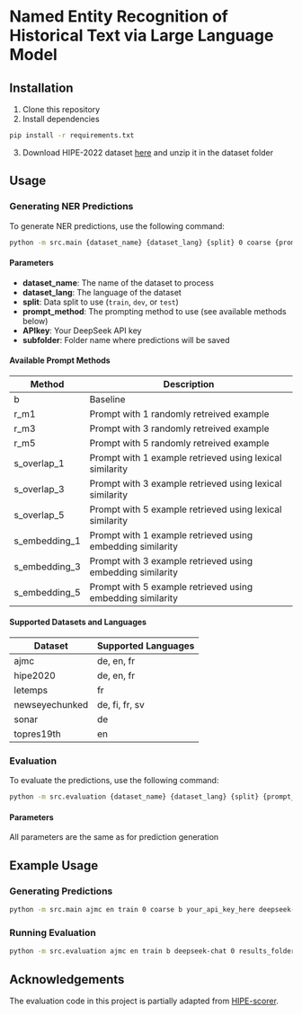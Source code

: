 # Named Entity Recognition of Historical Text via Large Language Model


## Installation

1. Clone this repository
2. Install dependencies
```bash
pip install -r requirements.txt
```
3. Download HIPE-2022 dataset [here](https://github.com/hipe-eval/HIPE-2022-data) and unzip it in the dataset folder

## Usage

### Generating NER Predictions

To generate NER predictions, use the following command:

```bash
python -m src.main {dataset_name} {dataset_lang} {split} 0 coarse {prompt_method} {APIkey} deepseek-chat {subfolder}
```

#### Parameters

- **dataset_name**: The name of the dataset to process
- **dataset_lang**: The language of the dataset
- **split**: Data split to use (`train`, `dev`, or `test`)
- **prompt_method**: The prompting method to use (see available methods below)
- **APIkey**: Your DeepSeek API key
- **subfolder**: Folder name where predictions will be saved

#### Available Prompt Methods

| Method | Description                                                |
|--------|------------------------------------------------------------|
| b | Baseline                                                   |
| r_m1 | Prompt with 1 randomly retreived example                   |
| r_m3 | Prompt with 3 randomly retreived example                   |
| r_m5 | Prompt with 5 randomly retreived example                   |
| s_overlap_1 | Prompt with 1 example retrieved using lexical similarity   |
| s_overlap_3 | Prompt with 3 example retrieved using lexical similarity   |
| s_overlap_5 | Prompt with 5 example retrieved using lexical similarity   |
| s_embedding_1 | Prompt with 1 example retrieved using embedding similarity |
| s_embedding_3 | Prompt with 3 example retrieved using embedding similarity |
| s_embedding_5 | Prompt with 5 example retrieved using embedding similarity |

#### Supported Datasets and Languages

| Dataset | Supported Languages |
|---------|-------------------|
| ajmc | de, en, fr |
| hipe2020 | de, en, fr |
| letemps | fr |
| newseyechunked | de, fi, fr, sv |
| sonar | de |
| topres19th | en |

### Evaluation

To evaluate the predictions, use the following command:

```bash
python -m src.evaluation {dataset_name} {dataset_lang} {split} {prompt_method} deepseek-chat 0 {subfolder} nerc_coarse
```

#### Parameters

All parameters are the same as for prediction generation

## Example Usage

### Generating Predictions
```bash
python -m src.main ajmc en train 0 coarse b your_api_key_here deepseek-chat results_folder
```

### Running Evaluation
```bash
python -m src.evaluation ajmc en train b deepseek-chat 0 results_folder nerc_coarse
```
## Acknowledgements
The evaluation code in this project is partially adapted from [HIPE-scorer](https://github.com/hipe-eval/HIPE-scorer).